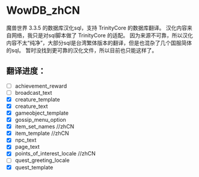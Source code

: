 # WowDB_zhCN
魔兽世界 3.3.5 的数据库汉化sql，支持 TrinityCore 的数据库翻译。
汉化内容来自网络，我只是对sql脚本做了 TrinityCore 的适配。
因为来源不可靠，所以汉化内容不太“纯净”，大部分sql是台湾繁体版本的翻译，但是也混杂了几个国服简体的sql。
暂时没找到更可靠的汉化文件，所以目前也只能这样了。

## 翻译进度：
 - [ ] achievement_reward
 - [ ] broadcast_text
 - [x] creature_template
 - [x] creature_text
 - [x] gameobject_template
 - [x] gossip_menu_option
 - [x] item_set_names //zhCN
 - [x] item_template //zhCN
 - [x] npc_text
 - [x] page_text
 - [x] points_of_interest_locale //zhCN
 - [ ] quest_greeting_locale
 - [x] quest_template
